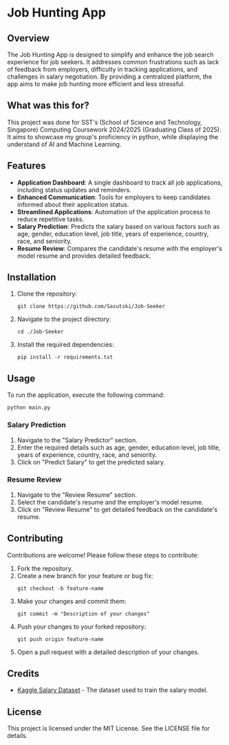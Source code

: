 # Job Hunting App

## Overview
The Job Hunting App is designed to simplify and enhance the job search experience for job seekers. It addresses common frustrations such as lack of feedback from employers, difficulty in tracking applications, and challenges in salary negotiation. By providing a centralized platform, the app aims to make job hunting more efficient and less stressful.

## What was this for?
This project was done for SST's (School of Science and Technology, Singapore) Computing Coursework 2024/2025 (Graduating Class of 2025). It aims to showcase my group's proficiency in python, while displaying the understand of AI and Machine Learning. 

## Features
- **Application Dashboard**: A single dashboard to track all job applications, including status updates and reminders.
- **Enhanced Communication**: Tools for employers to keep candidates informed about their application status.
- **Streamlined Applications**: Automation of the application process to reduce repetitive tasks.
- **Salary Prediction**: Predicts the salary based on various factors such as age, gender, education level, job title, years of experience, country, race, and seniority.
- **Resume Review**: Compares the candidate's resume with the employer's model resume and provides detailed feedback.

## Installation
1. Clone the repository:
   ```
   git clone https://github.com/Sasutski/Job-Seeker
   ```
2. Navigate to the project directory:
   ```
   cd ./Job-Seeker
   ```
3. Install the required dependencies:
   ```
   pip install -r requirements.txt
   ```

## Usage
To run the application, execute the following command:
```
python main.py
```

### Salary Prediction
1. Navigate to the "Salary Predictor" section.
2. Enter the required details such as age, gender, education level, job title, years of experience, country, race, and seniority.
3. Click on "Predict Salary" to get the predicted salary.

### Resume Review
1. Navigate to the "Review Resume" section.
2. Select the candidate's resume and the employer's model resume.
3. Click on "Review Resume" to get detailed feedback on the candidate's resume.

## Contributing
Contributions are welcome! Please follow these steps to contribute:
1. Fork the repository.
2. Create a new branch for your feature or bug fix:
   ```
   git checkout -b feature-name
   ```
3. Make your changes and commit them:
   ```
   git commit -m "Description of your changes"
   ```
4. Push your changes to your forked repository:
   ```
   git push origin feature-name
   ```
5. Open a pull request with a detailed description of your changes.

## Credits
- [Kaggle Salary Dataset](https://www.kaggle.com/datasets/amirmahdiabbootalebi/salary-by-job-title-and-country) - The dataset used to train the salary model.

## License
This project is licensed under the MIT License. See the LICENSE file for details.